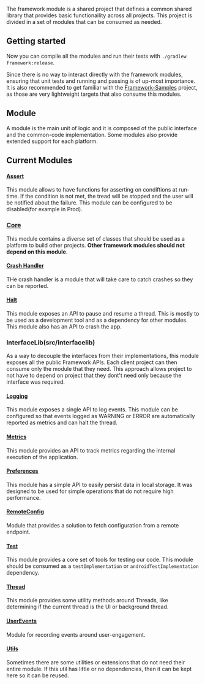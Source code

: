 The framework module is a shared project that defines a common shared library that provides basic functionaility across all projects. This project is divided in a set of modules that can be consumed as needed.

## Getting started

Now you can compile all the modules and run their tests with `./gradlew framework:release`.

Since there is no way to interact directly with the framework modules, ensuring that unit tests and running and passing is of up-most importance. 
It is also recommended to get familiar with the [Framework-Samples](../framework-samples/) project, as those are very lightweight targets that also consume this modules. 

## Module
A module is the main unit of logic and it is composed of the public interface and the common-code implementation. Some modules also provide extended support for each platform.

## Current Modules

#### [Assert](src/assert/)
This module allows to have functions for asserting on condiftions at run-time. If the condition is not met, the tread will be stopped and the user will be notified about the failure. This module can be configured to be disabled(for example in Prod). 

### [Core](src/core/)
This module contains a diverse set of classes that should be used as a platform to build other projects. **Other framework modules should not depend on this module**.

#### [Crash Handler](src/crashhandler/)
THe crash handler is a module that will take care to catch crashes so they can be reported.

#### [Halt](src/halt/)
This module exposes an API to pause and resume a thread. This is mostly to be used as a development tool and as a dependency for other modules. This module also has an API to crash the app.

### InterfaceLib(src/interfacelib) ###
As a way to decouple the interfaces from their implementations, this module exposes all the public Framework APIs. Each client project can then consume only the module that they need.
This approach allows project to not have to depend on project that they dont't need only because the interface was required.

#### [Logging](src/logging/)
This module exposes a single API to log events. This module can be configured so that events logged as WARNING or ERROR are automatically reported as metrics and can halt the thread.

#### [Metrics](src/metrics/)
This module provides an API to track metrics regarding the internal execution of the application.

#### [Preferences](src/preferences/)
This module has a simple API to easily persist data in local storage. It was designed to be used for simple operations that do not require high performance.

#### [RemoteConfig](src/remoteconfig/)
Module that provides a solution to fetch configuration from a remote endpoint.

#### [Test](src/test/)
This module provides a core set of tools for testing our code. This module should be consumed as a `testImplementation` or `androidTestImplementation` dependency.

#### [Thread](src/thread/)
This module provides some utility methods around Threads, like determining if the current thread is the UI or background thread.

#### [UserEvents](src/userevents/)
Module for recording events around user-engagement.

#### [Utils](src/utils/)
Sometimes there are some utilities or extensions that do not need their entire module. If this util has little or no dependencies, then it can be kept here so it can be reused.